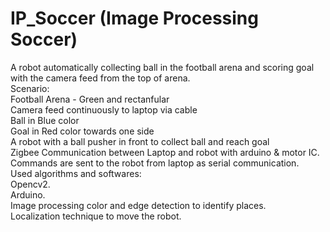 # IP_Soccer (Image Processing Soccer)
A robot automatically collecting ball in the football arena and scoring goal with the camera feed from the top of arena.<br />
Scenario:<br />
Football Arena - Green and rectanfular<br />
Camera feed continuously to laptop via cable<br />
Ball in Blue color<br />
Goal in Red color towards one side<br />
A robot with a ball pusher in front to collect ball and reach goal<br />
Zigbee Communication between Laptop and robot with arduino & motor IC.<br />
Commands are sent to the robot from laptop as serial communication.<br />
Used algorithms and softwares:<br />
Opencv2.<br />
Arduino.<br />
Image processing color and edge detection to identify places.<br />
Localization technique to move the robot.<br />

